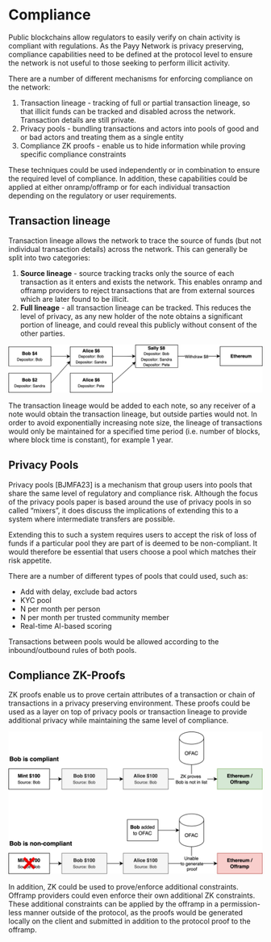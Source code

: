 # Compliance

Public blockchains allow regulators to easily verify on chain activity is compliant with regulations. As the Payy Network is privacy preserving, compliance capabilities need to be defined at the protocol level to ensure the network is not useful to those seeking to perform illicit activity.

There are a number of different mechanisms for enforcing compliance on the network:

1. Transaction lineage - tracking of full or partial transaction lineage, so that illicit funds can be tracked and disabled across the network. Transaction details are still private.
2. Privacy pools - bundling transactions and actors into pools of good and or bad actors and treating them as a single entity
3. Compliance ZK proofs - enable us to hide information while proving specific compliance constraints

These techniques could be used independently or in combination to ensure the required level of compliance. In addition, these capabilities could be applied at either onramp/offramp or for each individual transaction depending on the regulatory or user requirements.

## Transaction lineage

Transaction lineage allows the network to trace the source of funds (but not individual transaction details) across the network. This can generally be split into two categories:

1. **Source lineage** - source tracking tracks only the source of each transaction as it enters and exists the network. This enables onramp and offramp providers to reject transactions that are from external sources which are later found to be illicit.
2. **Full lineage** - all transaction lineage can be tracked. This reduces the level of privacy, as any new holder of the note obtains a significant portion of lineage, and could reveal this publicly without consent of the other parties.

![L2 Rollup-Privacy Pools.drawio (31).png](../whitepaper/img/source-lineage.png)

The transaction lineage would be added to each note, so any receiver of a note would obtain the transaction lineage, but outside parties would not. In order to avoid exponentially increasing note size, the lineage of transactions would only be maintained for a specified time period (i.e. number of blocks, where block time is constant), for example 1 year.

## Privacy Pools

Privacy pools \[BJMFA23] is a mechanism that group users into pools that share the same level of regulatory and compliance risk. Although the focus of the privacy pools paper is based around the use of privacy pools in so called “mixers”, it does discuss the implications of extending this to a system where intermediate transfers are possible.

Extending this to such a system requires users to accept the risk of loss of funds if a particular pool they are part of is deemed to be non-compliant. It would therefore be essential that users choose a pool which matches their risk appetite.

There are a number of different types of pools that could used, such as:

* Add with delay, exclude bad actors
* KYC pool
* N per month per person
* N per month per trusted community member
* Real-time AI-based scoring

Transactions between pools would be allowed according to the inbound/outbound rules of both pools.

## Compliance ZK-Proofs

ZK proofs enable us to prove certain attributes of a transaction or chain of transactions in a privacy preserving environment. These proofs could be used as a layer on top of privacy pools or transaction lineage to provide additional privacy while maintaining the same level of compliance.

![Compliance ZK proof](../whitepaper/img/compliance-proof.png)

In addition, ZK could be used to prove/enforce additional constraints. Offramp providers could even enforce their own additional ZK constraints. These additional constraints can be applied by the offramp in a permission-less manner outside of the protocol, as the proofs would be generated locally on the client and submitted in addition to the protocol proof to the offramp.
